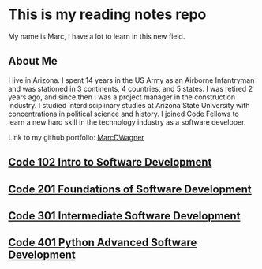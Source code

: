 # This is my reading notes repo

My name is Marc, I have a lot to learn in this new field.

## About Me

I live in Arizona.  I spent 14 years in the US Army as an Airborne Infantryman and was stationed in 3 continents, 4 countries, and 5 states.  I was retired 2 years ago, and since then I was a project manager in the construction industry.  I studied interdisciplinary studies at Arizona State University with concentrations in political science and history.  I joined Code Fellows to learn a new hard skill in the technology industry as a software developer.    

Link to my github portfolio:  [MarcDWagner](https://github.com/marcdwagner)


## [Code 102 Intro to Software Development](https://marcdwagner.github.io/reading-notes-codefellows/code102readingnotes)

## [Code 201 Foundations of Software Development](https://marcdwagner.github.io/reading-notes-codefellows/code201readingnotes)

## [Code 301 Intermediate Software Development](https://marcdwagner.github.io/reading-notes-codefellows/Code301ReadingNotes)

## [Code 401 Python Advanced Software Development](https://marcdwagner.github.io/reading-notes-codefellows/pythonReadingNotes)
